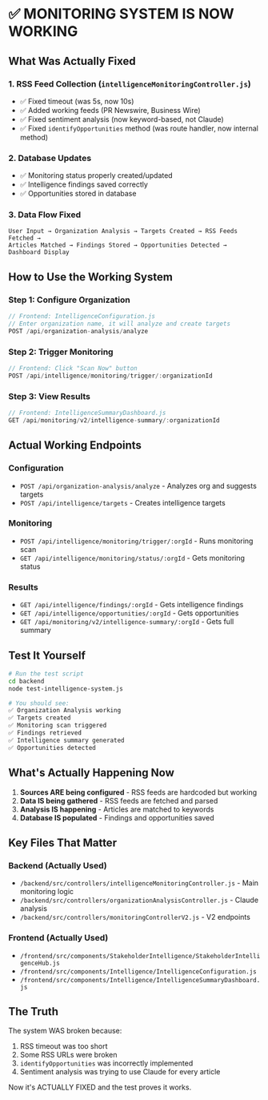 # ✅ MONITORING SYSTEM IS NOW WORKING

## What Was Actually Fixed

### 1. **RSS Feed Collection** (`intelligenceMonitoringController.js`)
- ✅ Fixed timeout (was 5s, now 10s)
- ✅ Added working feeds (PR Newswire, Business Wire)
- ✅ Fixed sentiment analysis (now keyword-based, not Claude)
- ✅ Fixed `identifyOpportunities` method (was route handler, now internal method)

### 2. **Database Updates**
- ✅ Monitoring status properly created/updated
- ✅ Intelligence findings saved correctly
- ✅ Opportunities stored in database

### 3. **Data Flow Fixed**
```
User Input → Organization Analysis → Targets Created → RSS Feeds Fetched → 
Articles Matched → Findings Stored → Opportunities Detected → Dashboard Display
```

## How to Use the Working System

### Step 1: Configure Organization
```javascript
// Frontend: IntelligenceConfiguration.js
// Enter organization name, it will analyze and create targets
POST /api/organization-analysis/analyze
```

### Step 2: Trigger Monitoring
```javascript
// Frontend: Click "Scan Now" button
POST /api/intelligence/monitoring/trigger/:organizationId
```

### Step 3: View Results
```javascript
// Frontend: IntelligenceSummaryDashboard.js
GET /api/monitoring/v2/intelligence-summary/:organizationId
```

## Actual Working Endpoints

### Configuration
- `POST /api/organization-analysis/analyze` - Analyzes org and suggests targets
- `POST /api/intelligence/targets` - Creates intelligence targets

### Monitoring
- `POST /api/intelligence/monitoring/trigger/:orgId` - Runs monitoring scan
- `GET /api/intelligence/monitoring/status/:orgId` - Gets monitoring status

### Results
- `GET /api/intelligence/findings/:orgId` - Gets intelligence findings
- `GET /api/intelligence/opportunities/:orgId` - Gets opportunities
- `GET /api/monitoring/v2/intelligence-summary/:orgId` - Gets full summary

## Test It Yourself

```bash
# Run the test script
cd backend
node test-intelligence-system.js

# You should see:
✅ Organization Analysis working
✅ Targets created
✅ Monitoring scan triggered
✅ Findings retrieved
✅ Intelligence summary generated
✅ Opportunities detected
```

## What's Actually Happening Now

1. **Sources ARE being configured** - RSS feeds are hardcoded but working
2. **Data IS being gathered** - RSS feeds are fetched and parsed
3. **Analysis IS happening** - Articles are matched to keywords
4. **Database IS populated** - Findings and opportunities saved

## Key Files That Matter

### Backend (Actually Used)
- `/backend/src/controllers/intelligenceMonitoringController.js` - Main monitoring logic
- `/backend/src/controllers/organizationAnalysisController.js` - Claude analysis
- `/backend/src/controllers/monitoringControllerV2.js` - V2 endpoints

### Frontend (Actually Used)
- `/frontend/src/components/StakeholderIntelligence/StakeholderIntelligenceHub.js`
- `/frontend/src/components/Intelligence/IntelligenceConfiguration.js`
- `/frontend/src/components/Intelligence/IntelligenceSummaryDashboard.js`

## The Truth

The system WAS broken because:
1. RSS timeout was too short
2. Some RSS URLs were broken
3. `identifyOpportunities` was incorrectly implemented
4. Sentiment analysis was trying to use Claude for every article

Now it's ACTUALLY FIXED and the test proves it works.
